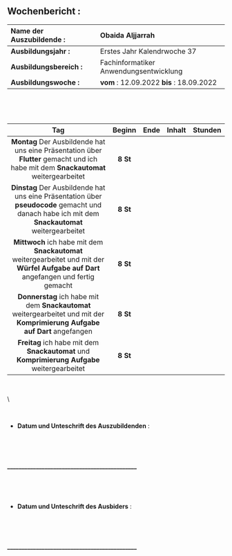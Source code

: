 ## Wochenbericht :

| **Name der Auszubildende :** | Obaida Aljjarrah |
|:--------|:--------|
| **Ausbildungsjahr :** | Erstes Jahr Kalendrwoche 37 |  
| **Ausbildungsbereich :** | Fachinformatiker Anwendungsentwicklung |  
| **Ausbildungswoche :** | **vom** : 12.09.2022 **bis** : 18.09.2022 |



&nbsp;

&nbsp;

|**Tag**|**Beginn**|**Ende**|**Inhalt**|**Stunden**|
|:---:|:---:|:---:|:----------------|:---:|
|**Montag** Der Ausbildende hat uns eine Präsentation über **Flutter** gemacht und ich habe mit dem **Snackautomat** weitergearbeitet | **8 St** |
| **Dinstag**  Der Ausbildende hat uns eine Präsentation über **pseudocode** gemacht und danach habe ich mit dem **Snackautomat** weitergearbeitet | **8 St** |
| **Mittwoch**  ich habe mit dem **Snackautomat** weitergearbeitet und mit der  **Würfel Aufgabe auf Dart** angefangen und fertig gemacht  | **8 St** |
| **Donnerstag**  ich habe mit dem **Snackautomat** weitergearbeitet und mit der **Komprimierung Aufgabe auf Dart** angefangen  | **8 St** |
| **Freitag** ich habe mit dem **Snackautomat** und **Komprimierung Aufgabe** weitergearbeitet | **8 St** |



&nbsp;

\

&nbsp;

* **Datum und Unteschrift des Auszubildenden** :    

&nbsp;

&nbsp;



**_____________________________________________**

&nbsp;

&nbsp;

* **Datum und Unteschrift des Ausbiders** :

&nbsp;

&nbsp;



**_____________________________________________**